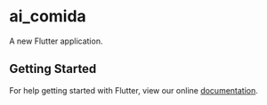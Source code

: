 # ai_comida

A new Flutter application.

## Getting Started

For help getting started with Flutter, view our online
[documentation](https://flutter.io/).
